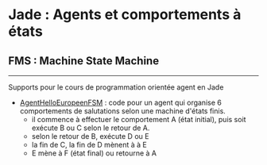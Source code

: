 # Jade : Agents et comportements à états

## FMS : Machine State Machine

---

Supports pour le cours de programmation orientée agent en Jade

- [AgentHelloEuropeenFSM](https://github.com/EmmanuelADAM/jade/blob/master/fsm/salutations/AgentHelloEuropeenFSM.java) :
  code pour un agent qui organise 6 comportements de salutations selon une machine d'états finis.
    - il commence à effectuer le comportement A (état initial), puis soit exécute B ou C selon le retour de A.
    - selon le retour de B, exécute D ou E
    - la fin de C, la fin de D mènent à à E
    - E mène à F (état final)  ou retourne à A
